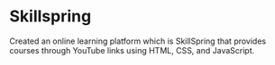# Skillspring
Created an online learning platform which is SkillSpring that provides courses through YouTube links using HTML, CSS, and JavaScript.
